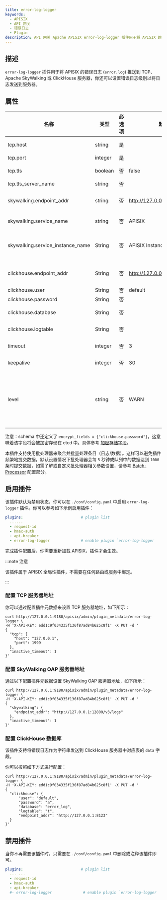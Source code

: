 ```yaml
---
title: error-log-logger
keywords:
  - APISIX
  - API 网关
  - 错误日志
  - Plugin
description: API 网关 Apache APISIX error-log-logger 插件用于将 APISIX 的错误日志推送到 TCP、Apache SkyWalking 或 ClickHouse 服务器。
---
```


<!--
#
# Licensed to the Apache Software Foundation (ASF) under one or more
# contributor license agreements.  See the NOTICE file distributed with
# this work for additional information regarding copyright ownership.
# The ASF licenses this file to You under the Apache License, Version 2.0
# (the "License"); you may not use this file except in compliance with
# the License.  You may obtain a copy of the License at
#
#     http://www.apache.org/licenses/LICENSE-2.0
#
# Unless required by applicable law or agreed to in writing, software
# distributed under the License is distributed on an "AS IS" BASIS,
# WITHOUT WARRANTIES OR CONDITIONS OF ANY KIND, either express or implied.
# See the License for the specific language governing permissions and
# limitations under the License.
#
-->

## 描述

`error-log-logger` 插件用于将 APISIX 的错误日志 (`error.log`) 推送到 TCP、Apache SkyWalking 或 ClickHouse 服务器，你还可以设置错误日志级别以将日志发送到服务器。

## 属性

| 名称                              | 类型    | 必选项 | 默认值                         | 有效值         | 描述                                                                             |
| -------------------------------- | ------- | ------ | ------------------------------ | ------------- | -------------------------------------------------------------------------------- |
| tcp.host                         | string  | 是     |                                |               | TCP 服务的 IP 地址或主机名。                                                      |
| tcp.port                         | integer | 是     |                                | [0,...]       | 目标端口。                                                                        |
| tcp.tls                          | boolean | 否     | false                          | [false, true] | 当设置为 `true` 时执行 SSL 验证。                                                |
| tcp.tls_server_name              | string  | 否     |                                |               | TLS 服务名称标记。                                                                 |
| skywalking.endpoint_addr         | string  | 否     | http://127.0.0.1:12900/v3/logs |               | SkyWalking 的 HTTP endpoint 地址，例如：http://127.0.0.1:12800。                   |
| skywalking.service_name          | string  | 否     | APISIX                         |               | SkyWalking 上报的 service 名称。                                                   |
| skywalking.service_instance_name | String  | 否     | APISIX Instance Name           |               | SkyWalking 上报的 service 实例名，如果希望直接获取本机主机名请设置为 `$hostname`。   |
| clickhouse.endpoint_addr         | String  | 否     | http://127.0.0.1:8213          |               | ClickHouse 的 HTTP endpoint 地址，例如 `http://127.0.0.1:8213`。                   |
| clickhouse.user                  | String  | 否     | default                        |               | ClickHouse 的用户名。                                                              |
| clickhouse.password              | String  | 否     |                                |               | ClickHouse 的密码。                                                                |
| clickhouse.database              | String  | 否     |                                |               | ClickHouse 的用于接收日志的数据库。                                                |
| clickhouse.logtable              | String  | 否     |                                |               | ClickHouse 的用于接收日志的表。                                                    |
| timeout                          | integer | 否     | 3                              | [1,...]       | 连接和发送数据超时间，以秒为单位。                                                   |
| keepalive                        | integer | 否     | 30                             | [1,...]       | 复用连接时，连接保持的时间，以秒为单位。                                             |
| level                            | string  | 否     | WARN                           |               | 进行错误日志筛选的级别，默认为 `WARN`，取值 ["STDERR", "EMERG", "ALERT", "CRIT", "ERR", "ERROR", "WARN", "NOTICE", "INFO", "DEBUG"]，其中 `ERR` 与 `ERROR` 级别一致。 |

注意：schema 中还定义了 `encrypt_fields = {"clickhouse.password"}`，这意味着该字段将会被加密存储在 etcd 中。具体参考 [加密存储字段](../plugin-develop.md#加密存储字段)。

本插件支持使用批处理器来聚合并批量处理条目（日志/数据）。这样可以避免插件频繁地提交数据，默认设置情况下批处理器会每 `5` 秒钟或队列中的数据达到 `1000` 条时提交数据，如需了解或自定义批处理器相关参数设置，请参考 [Batch-Processor](../batch-processor.md#配置) 配置部分。

## 启用插件

该插件默认为禁用状态，你可以在 `./conf/config.yaml` 中启用 `error-log-logger` 插件。你可以参考如下示例启用插件：

```yaml title=“./conf/config.yaml”
plugins:                          # plugin list
  ......
  - request-id
  - hmac-auth
  - api-breaker
  - error-log-logger              # enable plugin `error-log-logger
```

完成插件配置后，你需要重新加载 APISIX，插件才会生效。

:::note 注意

该插件属于 APISIX 全局性插件，不需要在任何路由或服务中绑定。

:::

### 配置 TCP 服务器地址

你可以通过配置插件元数据来设置 TCP 服务器地址，如下所示：

```shell
curl http://127.0.0.1:9180/apisix/admin/plugin_metadata/error-log-logger \
-H 'X-API-KEY: edd1c9f034335f136f87ad84b625c8f1' -X PUT -d '
{
  "tcp": {
    "host": "127.0.0.1",
    "port": 1999
  },
  "inactive_timeout": 1
}'
```

### 配置 SkyWalking OAP 服务器地址

通过以下配置插件元数据设置 SkyWalking OAP 服务器地址，如下所示：

```shell
curl http://127.0.0.1:9180/apisix/admin/plugin_metadata/error-log-logger \
-H 'X-API-KEY: edd1c9f034335f136f87ad84b625c8f1' -X PUT -d '
{
  "skywalking": {
    "endpoint_addr": "http://127.0.0.1:12800/v3/logs"
  },
  "inactive_timeout": 1
}'
```

### 配置 ClickHouse 数据库

该插件支持将错误日志作为字符串发送到 ClickHouse 服务器中对应表的 `data` 字段。

你可以按照如下方式进行配置：

```shell
curl http://127.0.0.1:9180/apisix/admin/plugin_metadata/error-log-logger \
-H 'X-API-KEY: edd1c9f034335f136f87ad84b625c8f1' -X PUT -d '
{
  "clickhouse": {
      "user": "default",
      "password": "a",
      "database": "error_log",
      "logtable": "t",
      "endpoint_addr": "http://127.0.0.1:8123"
  }
}'
```

## 禁用插件

当你不再需要该插件时，只需要在 `./conf/config.yaml` 中删除或注释该插件即可。

```yaml
plugins:                          # plugin list
  ... ...
  - request-id
  - hmac-auth
  - api-breaker
  #- error-log-logger              # enable plugin `error-log-logger
```
